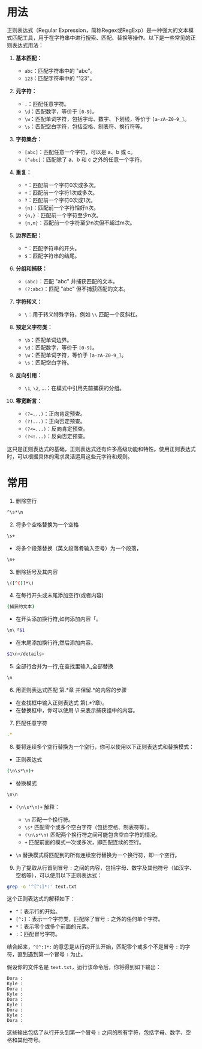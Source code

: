 # 用法
正则表达式（Regular Expression，简称Regex或RegExp）是一种强大的文本模式匹配工具，用于在字符串中进行搜索、匹配、替换等操作。以下是一些常见的正则表达式用法：

1. **基本匹配：**
   - `abc`：匹配字符串中的 "abc"。
   - `123`：匹配字符串中的 "123"。

2. **元字符：**
   - `.`：匹配任意字符。
   - `\d`：匹配数字，等价于 `[0-9]`。
   - `\w`：匹配单词字符，包括字母、数字、下划线，等价于 `[a-zA-Z0-9_]`。
   - `\s`：匹配空白字符，包括空格、制表符、换行符等。

3. **字符集合：**
   - `[abc]`：匹配任意一个字符，可以是 a、b 或 c。
   - `[^abc]`：匹配除了 a、b 和 c 之外的任意一个字符。

4. **重复：**
   - `*`：匹配前一个字符0次或多次。
   - `+`：匹配前一个字符1次或多次。
   - `?`：匹配前一个字符0次或1次。
   - `{n}`：匹配前一个字符恰好n次。
   - `{n,}`：匹配前一个字符至少n次。
   - `{n,m}`：匹配前一个字符至少n次但不超过m次。

5. **边界匹配：**
   - `^`：匹配字符串的开头。
   - `$`：匹配字符串的结尾。

6. **分组和捕获：**
   - `(abc)`：匹配 "abc" 并捕获匹配的文本。
   - `(?:abc)`：匹配 "abc" 但不捕获匹配的文本。

7. **字符转义：**
   - `\`：用于转义特殊字符，例如 `\\` 匹配一个反斜杠。

8. **预定义字符类：**
   - `\b`：匹配单词边界。
   - `\d`：匹配数字，等价于 `[0-9]`。
   - `\w`：匹配单词字符，等价于 `[a-zA-Z0-9_]`。
   - `\s`：匹配空白字符。

9. **反向引用：**
   - `\1`, `\2`, ...：在模式中引用先前捕获的分组。

10. **零宽断言：**
    - `(?=...)`：正向肯定预查。
    - `(?!...)`：正向否定预查。
    - `(?<=...)`：反向肯定预查。
    - `(?<!...)`：反向否定预查。

这只是正则表达式的基础，正则表达式还有许多高级功能和特性。使用正则表达式时，可以根据具体的需求灵活运用这些元字符和规则。

# 常用
1. 删除空行
```bash
^\s*\n
```
2. 将多个空格替换为一个空格
```bash
\s+
```
- 将多个段落替换（英文段落肴输入空号）为一个段落，
```bash
\n+
```
3. 删除括号及其内容
```bash
\([^()]*\)
```
4. 在每行开头或末尾添加空行(或者内容)
```bash
(捕获的文本)
```
- 在开头添加换行符,如何添加内容「。
```bash
\n\「$1
```
- 在末尾添加换行符,然后添加内容</details>。
```bash
$1\n</details>
```
5. 全部行合并为一行,在查找里输入,全部替换
```bash
\n
```
6. 用正则表达式匹配 第.*章 并保留.*的内容的步骤
- 在查找框中输入正则表达式 第(.*?章)。
- 在替换框中，你可以使用 \1 来表示捕获组中的内容。
7. 匹配任意字符
```bash
.*
```
8. 要将连续多个空行替换为一个空行，你可以使用以下正则表达式和替换模式：

- 正则表达式
```bash
(\n\s*\n)+
```
- 替换模式
```bash
\n\n
```
- `(\n\s*\n)+` 解释：
  - `\n` 匹配一个换行符。
  - `\s*` 匹配零个或多个空白字符（包括空格、制表符等）。
  - `(\n\s*\n)` 匹配两个换行符之间可能包含空白字符的情况。
  - `+` 匹配前面的模式一次或多次，即匹配连续的空行。

- `\n` 替换模式将匹配到的所有连续空行替换为一个换行符，即一个空行。
9. 为了提取从行首到冒号 `:` 之间的内容，包括字母、数字及其他符号（如汉字、空格等），可以使用以下正则表达式：
```bash
grep -o '^[^:]*:' text.txt
```

这个正则表达式的解释如下：

- `^`：表示行的开始。
- `[^:]`：表示一个字符类，匹配除了冒号 `:` 之外的任何单个字符。
- `*`：表示零个或多个前面的元素。
- `:`：匹配冒号字符。

结合起来，`^[^:]*:` 的意思是从行的开头开始，匹配零个或多个不是冒号 `:` 的字符，直到遇到第一个冒号 `:` 为止。

假设你的文件名是 `text.txt`，运行该命令后，你将得到如下输出：

```plaintext
Dora :
Kyle :
Dora :
Kyle :
Dora :
Kyle :
Dora :
Kyle :
Dora :
```

这些输出包括了从行开头到第一个冒号 `:` 之间的所有字符，包括字母、数字、空格和其他符号。
